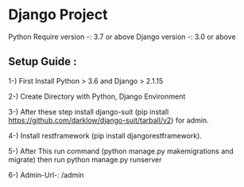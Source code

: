 # Django Project
 
Python Require version -: 3.7 or above
Django version -: 3.0 or above

## Setup Guide :
 1-) First Install Python > 3.6 and Django > 2.1.15
 
 2-) Create Directory with Python, Django Environment
 
 3-) After these step install django-suit (pip install https://github.com/darklow/django-suit/tarball/v2) for admin. 
 
 4-) Install restframework (pip install djangorestframework).
 
 5-) After This run command (python manage.py makemigrations and migrate) then run python manage.py runserver
 
 6-) Admin-Url-: /admin
